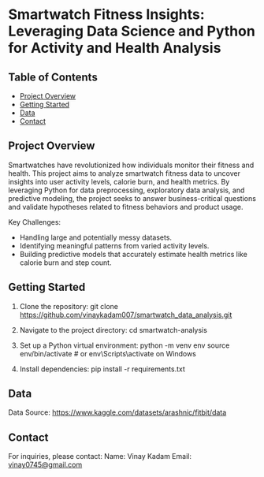 # Smartwatch Fitness Insights: Leveraging Data Science and Python for Activity and Health Analysis 

## Table of Contents

- [Project Overview](#project-overview)
- [Getting Started](#getting-started)
- [Data](#data)
- [Contact](#contact)

## Project Overview

Smartwatches have revolutionized how individuals monitor their fitness and health. This project aims to analyze smartwatch fitness data to uncover insights into user activity levels, calorie burn, and health metrics. By leveraging Python for data preprocessing, exploratory data analysis, and predictive modeling, the project seeks to answer business-critical questions and validate hypotheses related to fitness behaviors and product usage.

Key Challenges:

- Handling large and potentially messy datasets.
- Identifying meaningful patterns from varied activity levels.
- Building predictive models that accurately estimate health metrics like calorie burn and step count.

## Getting Started

1. Clone the repository:
git clone https://github.com/vinaykadam007/smartwatch_data_analysis.git  

2. Navigate to the project directory:
cd smartwatch-analysis  

3. Set up a Python virtual environment:
python -m venv env 
source env/bin/activate  # or env\Scripts\activate on Windows  

4. Install dependencies:
pip install -r requirements.txt  

## Data

Data Source: https://www.kaggle.com/datasets/arashnic/fitbit/data

## Contact

For inquiries, please contact:
Name: Vinay Kadam
Email: vinay0745@gmail.com

